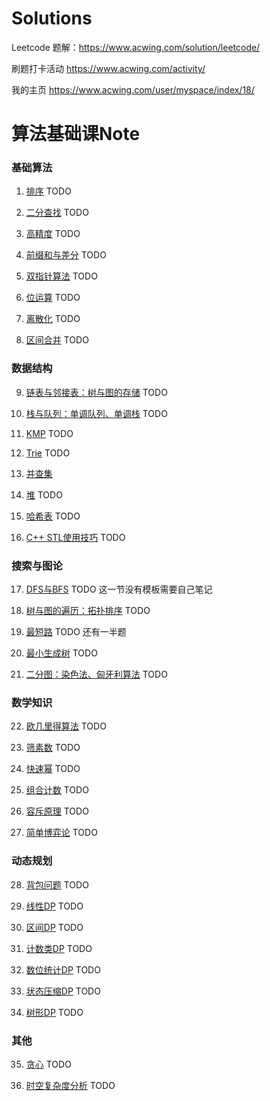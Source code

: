 # Solutions

Leetcode 题解：https://www.acwing.com/solution/leetcode/

刷题打卡活动 https://www.acwing.com/activity/

我的主页 https://www.acwing.com/user/myspace/index/18/


# 算法基础课Note



### 基础算法

1. [排序](/Note/1.排序.md) TODO

2. [二分查找](/Note/2.二分查找.md) TODO

3. [高精度](/Note/3.高精度.md) TODO

4. [前缀和与差分](/Note/4.前缀和与差分.md) TODO

5. [双指针算法](/Note/5.双指针.md) TODO

6. [位运算](/Note/6.位运算.md) TODO

7. [离散化](/Note/7.离散化.md) TODO

8. [区间合并](/Note/8.区间合并.md) TODO

### 数据结构

9. [链表与邻接表：树与图的存储](/Note/9.链表与邻接表.md) TODO

10. [栈与队列：单调队列、单调栈](/Note/10.栈与队列.md) TODO

11. [KMP](/Note/11.KMP.md) TODO

12. [Trie](/Note/12.Trie.md) TODO

13. [并查集](/Note/13.并查集.md) 

14. [堆](/Note/14.堆.md) TODO

15. [哈希表](/Note/15.哈希表.md) TODO

16. [C++ STL使用技巧](/Note/16.STL.md) TODO

### 搜索与图论

17. [DFS与BFS](/Note/17.DFSBFS.md) TODO 这一节没有模板需要自己笔记

18. [树与图的遍历：拓扑排序](/Note/18.树与图.md) TODO

19. [最短路](/Note/19.最短路.md) TODO 还有一半题

20. [最小生成树](/Note/20.最小生成树.md) TODO

21. [二分图：染色法、匈牙利算法](/Note/21.二分图.md) TODO

### 数学知识

22. [欧几里得算法](/Note/22.欧几里得算法.md) TODO

23. [筛素数](/Note/23.筛素数.md) TODO

24. [快速幂](/Note/24.快速幂.md) TODO

25. [组合计数](/Note/25.组合计数.md) TODO

26. [容斥原理](/Note/26.容斥原理.md) TODO

27. [简单博弈论](/Note/27.简单博弈论.md) TODO

### 动态规划

28. [背包问题](/Note/28.背包问题.md) TODO

29. [线性DP](/Note/29.线性DP.md) TODO

30. [区间DP](/Note/30.区间DP.md) TODO

31. [计数类DP](/Note/31.计数类DP.md) TODO

32. [数位统计DP](/Note/32.数位统计DP.md) TODO

33. [状态压缩DP](/Note/33.状态压缩DP.md) TODO

34. [树形DP](/Note/34.树形DP.md) TODO

### 其他

35. [贪心](/Note/35.贪心.md) TODO

36. [时空复杂度分析](/Note/36.时空复杂度分析.md) TODO






